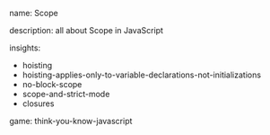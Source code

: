 name: Scope

description: all about Scope in JavaScript


insights:
  - hoisting
  - hoisting-applies-only-to-variable-declarations-not-initializations
  - no-block-scope
  - scope-and-strict-mode
  - closures

game: think-you-know-javascript